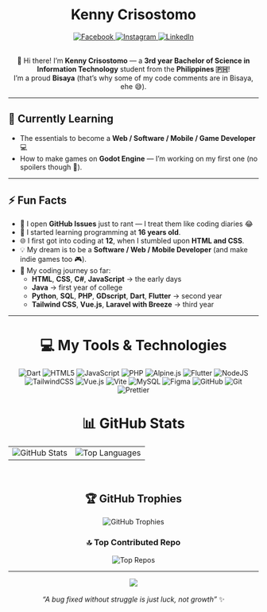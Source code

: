 <div align="center">
  <!-- <img src="https://github.com/SixxCodes/E-commerce-Strorefront-Simulator-pure-Python/blob/main/CKC%20Styles/product_images/ken.jpg" alt="Kenny Crisostomo" width="100" /> -->
  <strong><h1>Kenny Crisostomo</h1></strong>
  <a href="https://www.facebook.com/kenneth.crisostomo.45654">
    <img src="https://img.shields.io/badge/Facebook-%231877F2.svg?logo=Facebook&logoColor=white" alt="Facebook" />
  </a>
  <a href="https://instagram.com/mahfreinds.exe">
    <img src="https://img.shields.io/badge/Instagram-%23E4405F.svg?logo=Instagram&logoColor=white" alt="Instagram" />
  </a>
  <a href="https://www.linkedin.com/in/zyrile-kenny-madayag-332543347/">
    <img src="https://img.shields.io/badge/LinkedIn-%230077B5.svg?logo=linkedin&logoColor=white" alt="LinkedIn" />
  </a>
</div>

<br/>

<div align="center">
  <p>
    👋 Hi there! I’m <strong>Kenny Crisostomo</strong> — a <strong>3rd year Bachelor of Science in Information Technology</strong> student from the <strong>Philippines 🇵🇭</strong>!<br/>
    I’m a proud <strong>Bisaya</strong> (that’s why some of my code comments are in Bisaya, ehe 😅).
  </p>
</div>

---

## 🌱 Currently Learning
- The essentials to become a **Web / Software / Mobile / Game Developer** 💻  
- How to make games on **Godot Engine** — I’m working on my first one (no spoilers though 👀).

---

## ⚡ Fun Facts
- 🧠 I open **GitHub Issues** just to rant — I treat them like coding diaries 😂  
- 👶 I started learning programming at **16 years old**.  
- 🌐 I first got into coding at **12**, when I stumbled upon **HTML and CSS**.  
- 💡 My dream is to be a **Software / Web / Mobile Developer** (and make indie games too 🎮).  
- 🧩 My coding journey so far:
  - **HTML**, **CSS**, **C#**, **JavaScript** → the early days  
  - **Java** → first year of college  
  - **Python**, **SQL**, **PHP**, **GDscript**, **Dart**, **Flutter** → second year  
  - **Tailwind CSS**, **Vue.js**, **Laravel with Breeze** → third year  

---

<div align="center">

  <h1>💻 My Tools & Technologies</h1>

  <img src="https://img.shields.io/badge/dart-%230175C2.svg?style=for-the-badge&logo=dart&logoColor=white" alt="Dart" />
  <img src="https://img.shields.io/badge/html5-%23E34F26.svg?style=for-the-badge&logo=html5&logoColor=white" alt="HTML5" />
  <img src="https://img.shields.io/badge/javascript-%23323330.svg?style=for-the-badge&logo=javascript&logoColor=%23F7DF1E" alt="JavaScript" />
  <img src="https://img.shields.io/badge/php-%23777BB4.svg?style=for-the-badge&logo=php&logoColor=white" alt="PHP" />
  <img src="https://img.shields.io/badge/alpinejs-white.svg?style=for-the-badge&logo=alpinedotjs&logoColor=%238BC0D0" alt="Alpine.js" />
  <img src="https://img.shields.io/badge/Flutter-%2302569B.svg?style=for-the-badge&logo=Flutter&logoColor=white" alt="Flutter" />
  <img src="https://img.shields.io/badge/node.js-6DA55F?style=for-the-badge&logo=node.js&logoColor=white" alt="NodeJS" />
  <img src="https://img.shields.io/badge/tailwindcss-%2338B2AC.svg?style=for-the-badge&logo=tailwind-css&logoColor=white" alt="TailwindCSS" />
  <img src="https://img.shields.io/badge/vue.js-%2335495e.svg?style=for-the-badge&logo=vuedotjs&logoColor=%234FC08D" alt="Vue.js" />
  <img src="https://img.shields.io/badge/vite-%23646CFF.svg?style=for-the-badge&logo=vite&logoColor=white" alt="Vite" />
  <img src="https://img.shields.io/badge/mysql-4479A1.svg?style=for-the-badge&logo=mysql&logoColor=white" alt="MySQL" />
  <img src="https://img.shields.io/badge/figma-%23F24E1E.svg?style=for-the-badge&logo=figma&logoColor=white" alt="Figma" />
  <img src="https://img.shields.io/badge/github-%23121011.svg?style=for-the-badge&logo=github&logoColor=white" alt="GitHub" />
  <img src="https://img.shields.io/badge/git-%23F05033.svg?style=for-the-badge&logo=git&logoColor=white" alt="Git" />
  <img src="https://img.shields.io/badge/prettier-%23F7B93E.svg?style=for-the-badge&logo=prettier&logoColor=black" alt="Prettier" />

</div>


<div align="center">

  # 📊 GitHub Stats

  <table>
    <tr>
      <td>
        <img src="https://github-readme-stats.vercel.app/api?username=SixxCodes&theme=dark&hide_border=false&include_all_commits=false&count_private=false" alt="GitHub Stats" />
      </td>
      <td>
        <img src="https://github-readme-stats.vercel.app/api/top-langs/?username=SixxCodes&theme=dark&hide_border=false&include_all_commits=false&count_private=false&layout=compact" alt="Top Languages" />
      </td>
    </tr>
  </table>

  <br/>

  ## 🏆 GitHub Trophies
  <img src="https://github-profile-trophy.vercel.app/?username=SixxCodes&theme=radical&no-frame=false&no-bg=false&margin-w=4" alt="GitHub Trophies" />

  <br/>

  ### 🔝 Top Contributed Repo
  <img src="https://github-contributor-stats.vercel.app/api?username=SixxCodes&limit=5&theme=dark&combine_all_yearly_contributions=true" alt="Top Repos" />

</div>



---

<div align="center">
<img src="https://komarev.com/ghpvc/?username=SixxCodes&&style=flat-square" align="center" />
</div>  

<br/>

<div align="center">
  <i>“A bug fixed without struggle is just luck, not growth”</i> ✨
</div>

<!-- Proudly created with GPRM ( https://gprm.itsvg.in ) -->

<!---# **👋 Hi, I’m @SixxCodes**

## 📫 Who am I?
Hi there! My name is Sixx!

* I am a 2nd year Bachelor of Science in Information Technology.
* I live in the Philippines!
* I am a Bisaya (that's why some of my comments on my codes are on Bisaya, ehe)

## 👀 My hobbies are...

Everything, tbh. I jump from one hobby to another! I have so much to do now and that is how I enjoy my life atm.
Specifically:
1. Crochet
2. Playing games (any genre and type of games)
3. Cross stitch
4. Journaling
5. Watching anime
6. etc.

## 🌱 I’m currently learning...
* Essential things I need to learn to be a software developer.
* how to make games on Godot. I want to make my first game, i'm not spoiling anything though, ehe.

## ⚡ Fun fact:

* I OPEN ISSUES ON GITHUB JUST SO I COULD RANT ABOUT THAT SPECIFIC REPOSITORY, I USE THEM LIKE DIARIES!
* I LIKE BREAD! I pair them with everything. Coffee, soup, pasta, tea, milk, cup noodles, and etc.
* I started learning programming when I was 16!
* My dream is to be a software engineer/developer in the future.
* I also want to make my own indie games! :>
* I began with C#, HTML, CSS, and JavaScript.
* Later, I learned Java in my first year of school.
* In my second year, I started learning Python and SQL!
* Now, I'm still on my 2nd Year and I'm also learning GDscript and Dart and Flutter.

SixxCodes/SixxCodes is a ✨ special ✨ repository because its `README.md` (this file) appears on your GitHub profile.
You can click the Preview link to take a look at your changes.
--->
